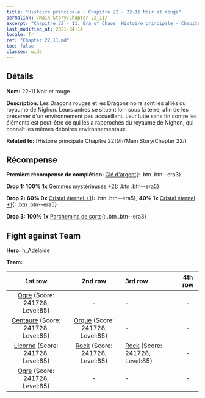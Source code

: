 ```yaml
---
title: "Histoire principale - Chapitre 22 - 22-11 Noir et rouge"
permalink: /Main Story/Chapter 22_11/
excerpt: "Chapitre 22 - 11. Era of Chaos  Histoire principale - Chapitre 22_11. 22-11 Noir et rouge"
last_modified_at: 2021-04-14
locale: fr
ref: "Chapter 22_11.md"
toc: false
classes: wide
---
```


## Détails

 **Nom:** 22-11 Noir et rouge

 **Description:** Les Dragons rouges et les Dragons noirs sont les alliés du royaume de Nighon. Leurs antres se situent loin sous la terre, afin de les préserver d'un environnement peu accueillant. Leur lutte sans fin contre les éléments est peut-être ce qui les a rapprochés du royaume de Nighon, qui connaît les mêmes déboires environnementaux.

 **Related to:** [Histoire principale Chapitre 22](/fr/Main Story/Chapter 22/)

## Récompense

 **Première récompense de complétion:** [Clé d'argent](/fr/Items/con_693/){: .btn .btn--era3}

 **Drop 1:** **100% 1x** [Gemmes mystérieuses +2](/fr/Items/mat_79/){: .btn .btn--era5}

 **Drop 2:** **60% 0x** [Cristal éternel +1](/fr/Items/mat_73/){: .btn .btn--era5}, **40% 1x** [Cristal éternel +1](/fr/Items/mat_73/){: .btn .btn--era5}

 **Drop 3:** **100% 1x** [Parchemins de sorts](/fr/Items/con_694/){: .btn .btn--era3}


## Fight against Team
 **Hero:** h_Adelaide

 **Team:**


  | 1st row | 2nd row | 3rd row | 4th row |
  |:----:|:----:|:----|:----:|
  | [Ogre](/fr/units/Ogre/) (Score: 241728, Level:85)  | - | - | - |
  | [Centaure](/fr/units/Centaur/) (Score: 241728, Level:85)  | [Orque](/fr/units/Orc/) (Score: 241728, Level:85)  | - | - |
  | [Licorne](/fr/units/Unicorn/) (Score: 241728, Level:85)  | [Rock](/fr/units/Roc/) (Score: 241728, Level:85)  | [Rock](/fr/units/Roc/) (Score: 241728, Level:85)  | - |
  | [Ogre](/fr/units/Ogre/) (Score: 241728, Level:85)  | - | - | - |


